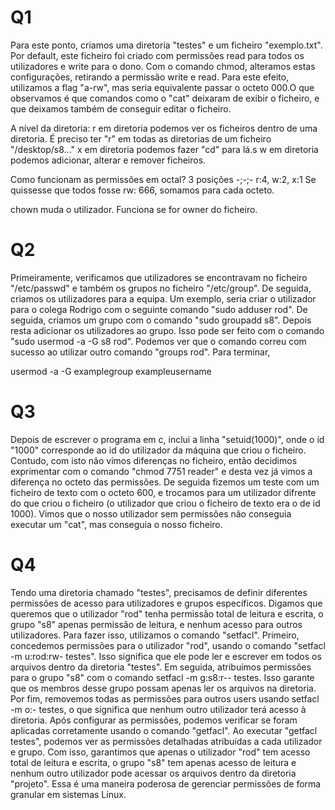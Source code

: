 # Q1

Para este ponto, criamos uma diretoria "testes" e um ficheiro "exemplo.txt". Por default, este ficheiro foi criado com permissões read para todos os utilizadores e write para o dono. Com o comando chmod, alteramos estas configurações, retirando a permissão write e read. Para este efeito, utilizamos a flag "a-rw", mas seria equivalente passar o octeto 000.O que observamos é que comandos como o "cat" deixaram de exibir o ficheiro, e que deixamos também de conseguir editar o ficheiro. 

A nível da diretoria:
r em diretoria podemos ver os ficheiros dentro de uma diretoria. É preciso ter "r" em todas as diretorias de um ficheiro "/desktop/s8..."
x em diretoria podemos fazer "cd" para lá.s
w em diretoria podemos adicionar, alterar e remover ficheiros.

Como funcionam as permissões em octal?
3 posições -;-;-
	   r:4, w:2, x:1
Se quissesse que todos fosse rw: 666, somamos para cada octeto.

chown muda o utilizador. Funciona se for owner do ficheiro.



# Q2

Primeiramente, verificamos que utilizadores se encontravam no ficheiro "/etc/passwd" e também os grupos no ficheiro "/etc/group". De seguida, criamos os utilizadores para a equipa. Um exemplo, seria criar o utilizador para o colega Rodrigo com o seguinte comando "sudo adduser rod". De seguida, criamos um grupo com o comando "sudo groupadd s8". Depois resta adicionar os utilizadores ao grupo. Isso pode ser feito com o comando "sudo usermod -a -G s8 rod". Podemos ver que o comando correu com sucesso ao utilizar outro comando "groups rod". Para terminar, 

usermod -a -G examplegroup exampleusername

# Q3

Depois de escrever o programa em c, inclui a linha "setuid(1000)", onde o id "1000" corresponde ao id do utilizador da máquina que criou o ficheiro. Contudo, com isto não vimos diferenças no ficheiro, então decidimos exprimentar com o comando "chmod 7751 reader" e desta vez já vimos a diferença no octeto das permissões. De seguida fizemos um teste com um ficheiro de texto com o octeto 600, e trocamos para um utilizador difrente do que criou o ficheiro (o utilizador que criou o ficheiro de texto era o de id 1000). Vimos que o nosso utilizador sem permissões não conseguia executar um "cat", mas conseguia o nosso ficheiro.

# Q4
Tendo uma diretoria chamado "testes", precisamos de definir diferentes permissões de acesso para utilizadores e grupos específicos. Digamos que queremos que o utilizador "rod" tenha permissão total de leitura e escrita, o grupo "s8" apenas permissão de leitura, e nenhum acesso para outros utilizadores. Para fazer isso, utilizamos o comando "setfacl". Primeiro, concedemos permissões para o utilizador "rod", usando o comando "setfacl -m u:rod:rw- testes". Isso significa que ele pode ler e escrever em todos os arquivos dentro da diretoria "testes". Em seguida, atribuímos permissões para o grupo "s8" com o comando setfacl -m g:s8:r-- testes. Isso garante que os membros desse grupo possam apenas ler os arquivos na diretoria. Por fim, removemos todas as permissões para outros users usando setfacl -m o:- testes, o que significa que nenhum outro utilizador terá acesso à diretoria.
Após configurar as permissões, podemos verificar se foram aplicadas corretamente usando o comando "getfacl". Ao executar "getfacl testes", podemos ver as permissões detalhadas atribuídas a cada utilizador e grupo. Com isso, garantimos que apenas o utilizador "rod" tem acesso total de leitura e escrita, o grupo "s8" tem apenas acesso de leitura e nenhum outro utilizador pode acessar os arquivos dentro da diretoria "projeto". Essa é uma maneira poderosa de gerenciar permissões de forma granular em sistemas Linux.